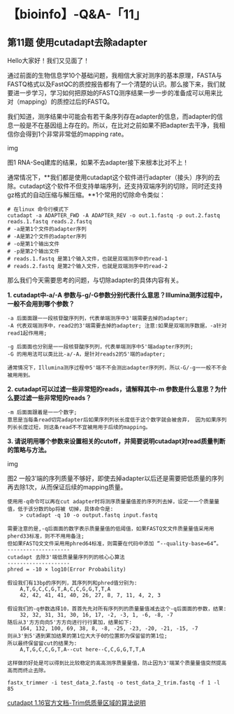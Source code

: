 # 【bioinfo】-Q&A-「11」

## 第11题 使用cutadapt去除adapter
Hello大家好！我们又见面了！

通过前面的生物信息学10个基础问题，我相信大家对测序的基本原理，FASTA与FASTQ格式以及FastQC的质控报告都有了一个清楚的认识。那么接下来，我们就要进一步学习，学习如何把原始的FASTQ测序结果一步一步的准备成可以用来比对（mapping）的质控过后的FASTQ。

我们知道，测序结果中可能会有若干条序列存在adapter的信息，而adapter的信息一般是不在基因组上存在的。所以，在比对之前如果不把adapter去干净，我相信你会得到1个非常非常低的mapping rate。

img

图1 RNA-Seq建库的结果，如果不去adapter接下来根本比对不上！

通常情况下，**我们都是使用cutadapt这个软件进行adapter（接头）序列的去除。cutadapt这个软件不但支持单端序列，还支持双端序列的切除，同时还支持gz格式的自动压缩与解压缩。**1个常用的切除命令类似：
```
# 在linux 命令行模式下
cutadapt -a ADAPTER_FWD -A ADAPTER_REV -o out.1.fastq -p out.2.fastq reads.1.fastq reads.2.fastq
# -a是第1个文件的adapter序列
# -A是第2个文件的adapter序列
# -o是第1个输出文件
# -p是第2个输出文件
# reads.1.fastq 是第1个输入文件，也就是双端测序中的read-1
# reads.2.fastq 是第2个输入文件，也就是双端测序中的read-2
```
那么我们今天需要思考的问题，与切除adapter的具体内容有关。

**1. cutadapt中-a/-A 参数与-g/-G参数分别代表什么意思？Illumina测序过程中，一般不会用到哪个参数？**
```
-a 后⾯面跟⼀一段核苷酸序列列，代表单端测序中3'端需要去掉的adapter;
-A 代表双端测序中，read2的3'端需要去掉的adapter; 注意:如果是双端测序数据，-a针对read1起作⽤用;

-g 后⾯面也分别是⼀一段核苷酸序列列，代表单端测序中5'端adapter序列列;
-G 的⽤用法可以类⽐比-a/-A，是针对reads2的5'端的adapter;

通常情况下，Illumina测序过程中5'端不不会测出adapter序列列，所以-G/-g⼀一般不不会被⽤用到。
```
**2. cutadapt可以过滤一些非常短的reads，请解释其中-m 参数是什么意思？为什么要过滤一些非常短的reads？**
```
-m 后⾯面跟着是⼀一个数字;
意思是当每条read切完adapter后如果序列列⻓长度低于这个数字就会被舍弃， 因为如果序列列⻓长度过短，则这条read不不宜被⽤用于后续的mapping。
```
**3. 请说明用哪个参数来设置相关的cutoff，并简要说明cutadapt对read质量判断的策略与方法。**

img

图2 一般3’端的序列质量不够好，即使去掉adapter以后还是需要把低质量的序列再去除1次，从而保证后续的mapping质量。
```
使⽤用-q命令可以再在cut adapter时将测序质量量值差的序列列去掉，设定⼀一个质量量值，低于该分数的bp将被 切掉，具体命令是:
    > cutadapt -q 10 -o output.fastq input.fastq

需要注意的是,-q后⾯面的数字表示质量量值的低阈值，如果FASTQ⽂文件质量量值采⽤用pherd33标准，则不不⽤用备注;
但如果FASTQ⽂文件采⽤用phred64标准，则需要在代码中添加 “--quality-base=64”。
--------------------
cutadapt 去除3'端低质量量序列列的核⼼心算法
--------------------
phred = -10 × log10(Error Probability)

假设我们有13bp的序列列，其序列列和phred值分别为:
    A,T,G,C,C,G,T,A,C,C,G,G,T,T,A
    42, 42, 41, 41, 40, 26, 27, 8, 7, 11, 4, 2, 3

假设我们的-q参数选择10，⾸首先先对所有序列列的质量量值减去这个-q后⾯面的参数，结果:
    32, 32, 31, 31, 30, 16, 17, -2, -3, 1, -6, -8, -7
随后从3'⽅方向向5'⽅方向进⾏行行累加，结果如下:
    164, 132, 100, 69, 38, 8, -8, -25, -23, -20, -21, -15, -7
则从3'到5'遇到累加结果的第1位⼤大于0的位置即为保留留的第1位;
所以最终保留留cut的结果为:
    A,T,G,C,C,G,T,A--cut here--C,C,G,G,T,T,A

这样做的好处是可以得到⽐比较稳定的⾼高测序质量量值，防⽌因为3'端某个质量量值突然提⾼高⽽而终⽌去除。
```
```
fastx_trimmer -i test_data_2.fastq -o test_data_2_trim.fastq -f 1 -l 85
```
[cutadapt 1.16官方文档-Trim低质量区域的算法说明](https://cutadapt.readthedocs.io/en/stable/guide.html?highlight=-q#quality-trimming-algorithm)

